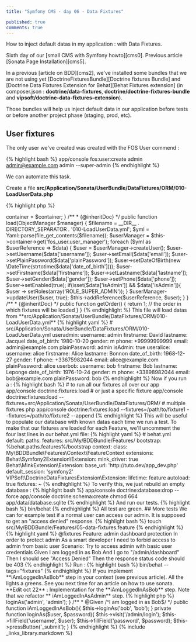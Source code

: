 ```yaml
---
title: "Symfony CMS - day 06 - Data Fixtures"

published: true
comments: true
---
```


How to inject default datas in my application : with Data Fixtures.


Sixth day of our [small CMS with Symfony howto][cms0]. Previous article [Sonata Page Installation][cms5].

In a previous [article on BDD][cms2], we've installed some bundles that we are not using yet [DoctrineFixturesBundle][Doctrine fixtures Bundle]
and
[Doctrine Data Fixtures Extension for Behat][Behat Fixtures extension] (in composer.json : **doctrine/data-fixtures**, **doctrine/doctrine-fixtures-bundle** and **vipsoft/doctrine-data-fixtures-extension**).

Those bundles will help us inject default data in our application before tests or before another project phase (staging, prod, etc).

## User fixtures

The only user we've created was created with the FOS User commend :

{% highlight bash %}
app/console fos:user:create admin admin@example.com admin --super-admin
{% endhighlight %}

We can automate this task.

Create a file **src/Application/Sonata/UserBundle/DataFixtures/ORM/010-LoadUserData.php**

{% highlight php %}
<?php
// src/Application/Sonata/UserBundle/DataFixtures/ORM/010-LoadUserData.php
namespace Application\Sonata\UserBundle\DataFixtures\ORM;

use Doctrine\Common\DataFixtures\FixtureInterface;
use Doctrine\Common\DataFixtures\AbstractFixture;
use Doctrine\Common\DataFixtures\OrderedFixtureInterface;
use Doctrine\Common\Persistence\ObjectManager;
use Symfony\Component\DependencyInjection\ContainerAwareInterface;
use Symfony\Component\DependencyInjection\ContainerInterface;
use Symfony\Component\Yaml\Yaml;

use Application\Sonata\UserBundle\Entity\User;

class LoadUserData extends AbstractFixture
                   implements OrderedFixtureInterface,
                              FixtureInterface,
                              ContainerAwareInterface
{
    /**
     * @var ContainerInterface
     */
    private $container;

    /**
     * {@inheritDoc}
     */
    public function setContainer(ContainerInterface $container = null)
    {
        $this->container = $container;
    }

    /**
     * {@inheritDoc}
     */
    public function load(ObjectManager $manager)
    {

        $filename = __DIR__ . DIRECTORY_SEPARATOR  . '010-LoadUserData.yml';
        $yml      = Yaml::parse(file_get_contents($filename));
        $userManager = $this->container->get('fos_user.user_manager');

        foreach ($yml as $userReference => $data) {
            $user = $userManager->createUser();
            $user->setUsername($data['username']);
            $user->setEmail($data['email']);
            $user->setPlainPassword($data['plainPassword']);

            $user->setDateOfBirth(new \DateTime(strtotime($data['date_of_birth'])));
            $user->setFirstname($data['firstname']);
            $user->setLastname($data['lastname']);
            $user->setGender($data['gender']);
            $user->setPhone($data['phone']);
            $user->setEnabled(true);

            if(isset($data['isAdmin']) && $data['isAdmin']){
                $user -> setRoles(array('ROLE_SUPER_ADMIN'));
            }

            $userManager->updateUser($user, true);
            $this->addReference($userReference, $user);
        }
    }

    /**
     * {@inheritDoc}
     */
    public function getOrder()
    {
        return 1; // the order in which fixtures will be loaded
    }

}
{% endhighlight %}

This file will load datas from **src/Application/Sonata/UserBundle/DataFixtures/ORM/010-LoadUserData.yml**

{% highlight yaml %}
# src/Application/Sonata/UserBundle/DataFixtures/ORM/010-LoadUserData.yml
useradmin:
    username: admin
    firstname: David
    lastname: Jacquel
    date_of_birth: 1980-10-20
    gender: m
    phone: +99999999999
    email: admin@example.com
    plainPassword: admin
    isAdmin: true

useralice:
    username: alice
    firstname: Alice
    lastname: Bonnon
    date_of_birth: 1968-12-27
    gender: f
    phone: +33675982044
    email: alice@example.com
    plainPassword: alice

userbob:
    username: bob
    firstname: Bob
    lastname: Leponge
    date_of_birth: 1976-10-24
    gender: m
    phone: +33898982044
    email: bob@example.com
    plainPassword: bob
{% endhighlight %}

Now if you run a :
{% highlight bash %}
# to run all our fixtures all over our app
app/console doctrine:fixtures:load

# or just a specific fixture
app/console doctrine:fixtures:load --fixtures=src/Application/Sonata/UserBundle/DataFixtures/ORM/

# multiple fixtures
php app/console doctrine:fixtures:load --fixtures=/path/to/fixture1 --fixtures=/path/to/fixture2 --append
{% endhighlight %}

This will be useful to populate our database with known datas each time we run a test.

To make that our fixtures are loaded for each Feature, we'll uncomment the four last lines in our behat.yml file:

{% highlight yaml %}
# behat.yml
default:
    paths:
        features: src/My/BDDBundle/Features/
        bootstrap: %behat.paths.features%/bootstrap
    context:
        class:  My\BDDBundle\Features\Context\FeatureContext

    extensions:
        Behat\Symfony2Extension\Extension:
            mink_driver: true

        Behat\MinkExtension\Extension:
            base_url:  'http://tuto.dev/app_dev.php'
            default_session: 'symfony2'

        VIPSoft\DoctrineDataFixturesExtension\Extension:
          lifetime: feature
          autoload: true
          fixtures: ~
{% endhighlight %}

To verify this, we just rebuild an empty database :

{% highlight bash %}
app/console doctrine:database:drop --force
app/console doctrine:schema:create
chmod 664 app/data/database.sqlite
{% endhighlight %}

And run our tests.

{% highlight bash %}
bin/behat
{% endhighlight %}

All test are green.

## More tests

We can for example test if a normal user can access our admin.
It is supposed to get an "access denied" response.

{% highlight bash %}
touch src/My/BDDBundle/Features/05-data-fixtures.feature
{% endhighlight %}

{% highlight yaml %}
@fixtures
Feature: admin dashboard protection
  In order to protect admin
  As a smart developer
  I need to forbid access to admin from basic user

  Scenario: Try to access admin with basic user credentials
    Given I am logged in as Bob
    And I go to "/admin/dashboard"
    Then I should see "Access Denied"
    Then the response status code should be 403
{% endhighlight %}

Run :
{% highlight bash %}
bin/behat --tags="fixtures"
{% endhighlight %}

If you implement **iAmLoggedInAsBob** step in your context (see previous article). All the lights a greens.

See you next time for an article on how to use sonata.

**Edit oct 22** : Implementation for the **iAmLoggedInAsBob** step. Note that we refactor ** iAmLoggedInAsAdmin** step.

{% highlight php %}
<?php
// src/My/BDDBundle/Features/Context/FeatureContext.php
class FeatureContext extends MinkContext
                     implements KernelAwareInterface
{
[...]
    /**
     * @Given /^I am logged in as admin$/
     */
    public function iAmLoggedInAsAdmin(){
        $this->loginAs('admin', 'admin');
    }

    /**
     * @Given /^I am logged in as Bob$/
     */
    public function iAmLoggedInAsBob(){
        $this->loginAs('bob', 'bob');
    }

    private function loginAs($user, $password){
        $this->visit('/admin/login');
        $this->fillField('username', $user);
        $this->fillField('password', $password);
        $this->pressButton('_submit');
    }

{% endhighlight %}

{% include _links_library.markdown %}
